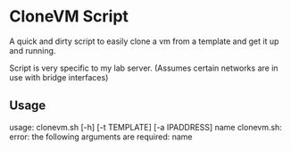 # CloneVM Script
A quick and dirty script to easily clone a vm from a template and get it up and running. 

Script is very specific to my lab server. (Assumes certain networks are in use with bridge interfaces)

## Usage
usage: clonevm.sh [-h] [-t TEMPLATE] [-a IPADDRESS] name
clonevm.sh: error: the following arguments are required: name
